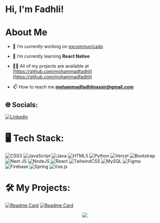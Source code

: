 <div>
   
# Hi, I'm Fadhli!

</div>

# About Me

<!-- <img align="right" width="300" height="300" src="https://user-images.githubusercontent.com/70943732/209951414-a2e5a1bb-73e6-473d-895d-9baa0f0a5117.png"> -->


- 🔭 I’m currently working on [excommunicado](https://github.com/mohammadfadhli/excommunicado)

- 🌱 I’m currently learning **React Native**

- 👨‍💻 All of my projects are available at [https://github.com/mohammadfadhli](https://github.com/mohammadfadhli)

- 📫 How to reach me **mohammadfadhlinassir@gmail.com**

## 🌐 Socials:
[![LinkedIn](https://img.shields.io/badge/LinkedIn-%230077B5.svg?&style=for-the-badge&logo=linkedin&logoColor=white)](https://www.linkedin.com/in/mohd-fadhli-997607155/)

# 🖥 Tech Stack:
![CSS3](https://img.shields.io/badge/css3-%231572B6.svg?style=for-the-badge&logo=css3&logoColor=white) ![JavaScript](https://img.shields.io/badge/javascript-%23323330.svg?style=for-the-badge&logo=javascript&logoColor=%23F7DF1E) ![Java](https://img.shields.io/badge/java-%23ED8B00.svg?style=for-the-badge&logo=java&logoColor=white) ![HTML5](https://img.shields.io/badge/html5-%23E34F26.svg?style=for-the-badge&logo=html5&logoColor=white) ![Python](https://img.shields.io/badge/python-3670A0?style=for-the-badge&logo=python&logoColor=ffdd54) ![Vercel](https://img.shields.io/badge/vercel-%23000000.svg?style=for-the-badge&logo=vercel&logoColor=white) ![Bootstrap](https://img.shields.io/badge/bootstrap-%23563D7C.svg?style=for-the-badge&logo=bootstrap&logoColor=white) ![Next JS](https://img.shields.io/badge/Next-black?style=for-the-badge&logo=next.js&logoColor=white) ![NodeJS](https://img.shields.io/badge/node.js-6DA55F?style=for-the-badge&logo=node.js&logoColor=white) ![React](https://img.shields.io/badge/react-%2320232a.svg?style=for-the-badge&logo=react&logoColor=%2361DAFB) ![TailwindCSS](https://img.shields.io/badge/tailwindcss-%2338B2AC.svg?style=for-the-badge&logo=tailwind-css&logoColor=white) ![MySQL](https://img.shields.io/badge/mysql-%2300f.svg?style=for-the-badge&logo=mysql&logoColor=white) ![Figma](https://img.shields.io/badge/figma-%23F24E1E.svg?style=for-the-badge&logo=figma&logoColor=white) ![Firebase](https://img.shields.io/badge/Firebase-039BE5?style=for-the-badge&logo=Firebase&logoColor=white) ![Spring](https://img.shields.io/badge/spring-%236DB33F.svg?style=for-the-badge&logo=spring&logoColor=white) ![Vue.js](https://img.shields.io/badge/vuejs-%2335495e.svg?style=for-the-badge&logo=vuedotjs&logoColor=%234FC08D)

# 🛠 My Projects:
[![Readme Card](https://github-readme-stats.vercel.app/api/pin/?username=mohammadfadhli&repo=excommunicado&theme=dark)](https://github.com/mohammadfadhli/excommunicado)
[![Readme Card](https://github-readme-stats.vercel.app/api/pin/?username=mohammadfadhli&repo=ord_counter&theme=dark)](https://github.com/mohammadfadhli/ord_counter)

<div align="center">
   <img src="https://visitcount.itsvg.in/api?id=mohammadfadhli&label=Profile%20Views&color=0&icon=5&pretty=false" />
</div>

